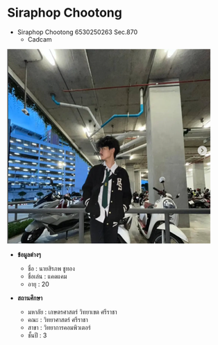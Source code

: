 # Siraphop Chootong

- Siraphop Chootong 6530250263 Sec.870
  - Cadcam

![Myprofile](Picture/Me.png)

- **ข้อมูลต่างๆ**
  
  - ชื่อ  : นายสิรภพ ชูทอง
  - ชื่อเล่น : แคดแคม
  - อายุ : 20

- **สถานศึกษา**
  
  - มหาลัย : เกษตรศาสตร์ วิทยาเขต ศรีราชา
  - คณะ : วิทยาศาสตร์ ศรีราชา
  - สาขา : วิทยาการคอมพิวเตอร์
  - ชั้นปี  : 3
